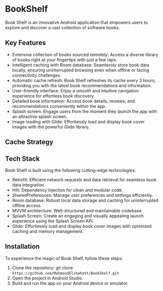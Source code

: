 # BookShelf

Book Shelf is an innovative Android application that empowers users to explore and discover a vast collection of software books.


## Key Features


* Extensive collection of books sourced remotely: Access a diverse library of books right at your fingertips with just a few taps.
* Intelligent caching with Room database: Seamlessly store book data locally, ensuring uninterrupted browsing even when offline or facing connectivity challenges.
* Automatic cache refresh: Book Shelf refreshes its cache every 3 hours, providing you with the latest book recommendations and information.
* User-friendly interface: Enjoy a smooth and intuitive navigation experience for effortless book discovery.
* Detailed book information: Access book details, reviews, and recommendations conveniently within the app.
* Splash screen: Engage users from the moment they launch the app with an attractive splash screen.
* Image loading with Glide: Effortlessly load and display book cover images with the powerful Glide library.

## Cache Strategy

## Tech Stack

Book Shelf is built using the following cutting-edge technologies:

* Retrofit: Efficient network requests and data retrieval for seamless book data integration.
* Hilt: Dependency injection for clean and modular code.
* SharedPreferences: Manage user preferences and settings efficiently.
* Room database: Robust local data storage and caching for uninterrupted offline access.
* MVVM architecture: Well-structured and maintainable codebase.
* Splash Screen: Create an engaging and visually appealing launch experience using the Splash Screen API.
* Glide: Effortlessly load and display book cover images with optimized caching and memory management.

## Installation

To experience the magic of Book Shelf, follow these steps:

1. Clone the repository: git clone `https://github.com/MahmoudElshahatt/BookShelf.git`
2. Open the project in Android Studio.
3. Build and run the app on your Android device or emulator.


